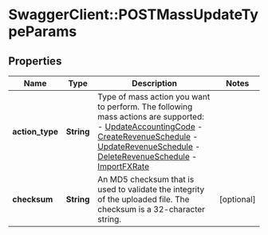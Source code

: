 # SwaggerClient::POSTMassUpdateTypeParams

## Properties
Name | Type | Description | Notes
------------ | ------------- | ------------- | -------------
**action_type** | **String** | Type of mass action you want to perform. The following mass actions are supported: - [UpdateAccountingCode](https://knowledgecenter.zuora.com/CC_Finance/Mass_Updater/Update_Accounting_Codes) - [CreateRevenueSchedule](https://knowledgecenter.zuora.com/CC_Finance/Mass_Updater/Create_Revenue_Schedules) - [UpdateRevenueSchedule](https://knowledgecenter.zuora.com/CC_Finance/Mass_Updater/Update_Revenue_Schedules) - [DeleteRevenueSchedule](https://knowledgecenter.zuora.com/CC_Finance/Mass_Updater/Delete_Revenue_Schedules) - [ImportFXRate](https://knowledgecenter.zuora.com/CC_Finance/Mass_Updater/Import_Foreign_Exchange_Rates)  | 
**checksum** | **String** | An MD5 checksum that is used to validate the integrity of the uploaded file. The checksum is a 32-character string.  | [optional] 


